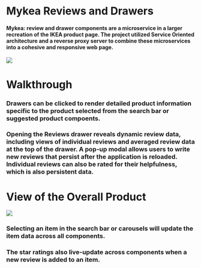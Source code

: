 # Mykea Reviews and Drawers
#### Mykea: review and drawer components are a microservice in a larger recreation of the IKEA product page. The project utilized Service Oriented architecture and a reverse proxy server to combine these microservices into a cohesive and responsive web page. 
<img src="https://media.giphy.com/media/YoJQThIEIJByEsyVMz/giphy.gif">

# Walkthrough
### Drawers can be clicked to render detailed product information specific to the product selected from the search bar or suggested product compoents. 

### Opening the Reviews drawer reveals dynamic review data, including views of individual reviews and averaged review data at the top of the drawer. A pop-up modal allows users to write new reviews that persist after the application is reloaded. Individual reviews can also be rated for their helpfulness, which is also persistent data. 
# View of the Overall Product
<img src="https://media.giphy.com/media/UtiLz1S3sDRX050eyq/giphy.gif">

### Selecting an item in the search bar or carousels will update the item data across all components.
### The star ratings also live-update across components when a new review is added to an item. 
